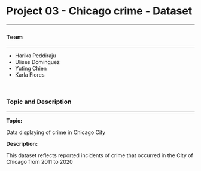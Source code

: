 <h1> Project 03 - Chicago crime - Dataset</h1>
<hr>
<h3>Team</h3>
<hr>
<ul>
  <li>Harika Peddiraju</li>
  <li>Ulises Domínguez</li>
  <li>Yuting Chien</li>
  <li>Karla Flores</li>
  </li>
</ul>
<br>
<h3>Topic and Description</h3>
<hr>
<strong>Topic:</strong>
<p>Data displaying of crime in Chicago City</p>
<strong>Description:</strong>
<p>This dataset reflects reported incidents of crime that occurred in the City of Chicago from 2011 to 2020</p>


